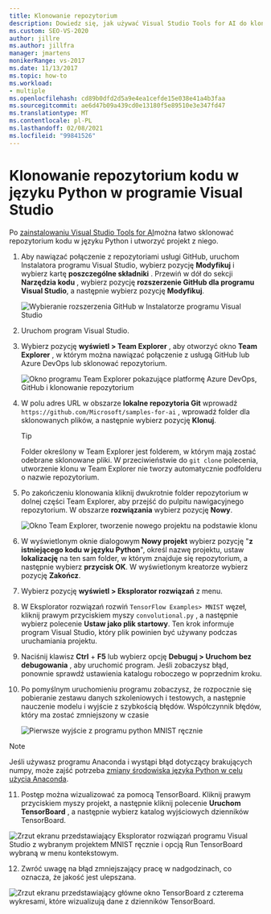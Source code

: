 ```yaml
---
title: Klonowanie repozytorium
description: Dowiedz się, jak używać Visual Studio Tools for AI do klonowania repozytorium kodu w języku Python i tworzenia projektu z niego.
ms.custom: SEO-VS-2020
author: jillre
ms.author: jillfra
manager: jmartens
monikerRange: vs-2017
ms.date: 11/13/2017
ms.topic: how-to
ms.workload:
- multiple
ms.openlocfilehash: cd89b0dfd2d5a9e4ea1cefde15e038e41a4b3faa
ms.sourcegitcommit: ae6d47b09a439cd0e13180f5e89510e3e347fd47
ms.translationtype: MT
ms.contentlocale: pl-PL
ms.lasthandoff: 02/08/2021
ms.locfileid: "99841526"
---
```

# <a name="clone-a-repository-of-python-code-in-visual-studio"></a>Klonowanie repozytorium kodu w języku Python w programie Visual Studio

Po [zainstalowaniu Visual Studio Tools for AI](installation.md)można łatwo sklonować repozytorium kodu w języku Python i utworzyć projekt z niego.

1. Aby nawiązać połączenie z repozytoriami usługi GitHub, uruchom Instalatora programu Visual Studio, wybierz pozycję **Modyfikuj** i wybierz kartę **poszczególne składniki** . Przewiń w dół do sekcji **Narzędzia kodu** , wybierz pozycję **rozszerzenie GitHub dla programu Visual Studio**, a następnie wybierz pozycję **Modyfikuj**.

    ![Wybieranie rozszerzenia GitHub w Instalatorze programu Visual Studio](media/create-project-repo/installation-github-extension.png)

2. Uruchom program Visual Studio.

3. Wybierz pozycję **wyświetl > Team Explorer** , aby otworzyć okno **Team Explorer** , w którym można nawiązać połączenie z usługą GitHub lub Azure DevOps lub sklonować repozytorium.

    ![Okno programu Team Explorer pokazujące platformę Azure DevOps, GitHub i klonowanie repozytorium](media/create-project-repo/team-explorer-devops.png)

4. W polu adres URL w obszarze **lokalne repozytoria Git** wprowadź `https://github.com/Microsoft/samples-for-ai` , wprowadź folder dla sklonowanych plików, a następnie wybierz pozycję **Klonuj**.

    > [!Tip]
    > Folder określony w Team Explorer jest folderem, w którym mają zostać odebrane sklonowane pliki. W przeciwieństwie do `git clone` polecenia, utworzenie klonu w Team Explorer nie tworzy automatycznie podfolderu o nazwie repozytorium.

5. Po zakończeniu klonowania kliknij dwukrotnie folder repozytorium w dolnej części Team Explorer, aby przejść do pulpitu nawigacyjnego repozytorium. W obszarze **rozwiązania** wybierz pozycję **Nowy**.

    ![Okno Team Explorer, tworzenie nowego projektu na podstawie klonu](media/create-project-repo/team-explorer-new-project.png)

6. W wyświetlonym oknie dialogowym **Nowy projekt** wybierz pozycję "**z istniejącego kodu w języku Python**", określ nazwę projektu, ustaw **lokalizację** na ten sam folder, w którym znajduje się repozytorium, a następnie wybierz **przycisk OK**. W wyświetlonym kreatorze wybierz pozycję **Zakończ**.

7. Wybierz pozycję **wyświetl > Eksplorator rozwiązań** z menu.

8. W Eksplorator rozwiązań rozwiń `TensorFlow Examples> MNIST` węzeł, kliknij prawym przyciskiem myszy `convolutional.py` , a następnie wybierz polecenie **Ustaw jako plik startowy**. Ten krok informuje program Visual Studio, który plik powinien być używany podczas uruchamiania projektu.

9. Naciśnij klawisz **Ctrl** + **F5** lub wybierz opcję **Debuguj > Uruchom bez debugowania** , aby uruchomić program. Jeśli zobaczysz błąd, ponownie sprawdź ustawienia katalogu roboczego w poprzednim kroku.

10. Po pomyślnym uruchomieniu programu zobaczysz, że rozpocznie się pobieranie zestawu danych szkoleniowych i testowych, a następnie nauczenie modelu i wyjście z szybkością błędów. Współczynnik błędów, który ma zostać zmniejszony w czasie

    ![Pierwsze wyjście z programu python MNIST ręcznie](media/create-project-repo/tensorflow-mnist-running.png)

   > [!NOTE]
   > Jeśli używasz programu Anaconda i wystąpi błąd dotyczący brakujących numpy, może zajść potrzeba [zmiany środowiska języka Python w celu użycia Anaconda](../python/selecting-a-python-environment-for-a-project.md).

11. Postęp można wizualizować za pomocą TensorBoard. Kliknij prawym przyciskiem myszy projekt, a następnie kliknij polecenie **Uruchom TensorBoard** , a następnie wybierz katalog wyjściowych dzienników TensorBoard.

   ![Zrzut ekranu przedstawiający Eksplorator rozwiązań programu Visual Studio z wybranym projektem MNIST ręcznie i opcją Run TensorBoard wybraną w menu kontekstowym.](media/create-project-repo/run-tensorboard.png)

12. Zwróć uwagę na błąd zmniejszający pracę w nadgodzinach, co oznacza, że jakość jest ulepszana.

   ![Zrzut ekranu przedstawiający główne okno TensorBoard z czterema wykresami, które wizualizują dane z dzienników TensorBoard.](media/create-project-repo/tensorboard.png)
